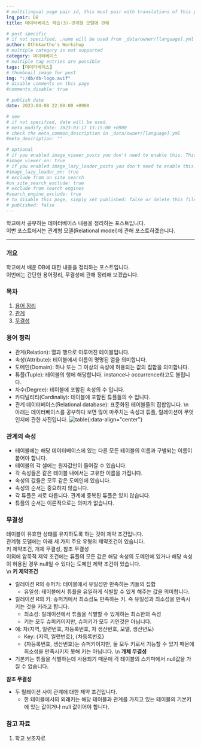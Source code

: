 ```yaml
---
# multilingual page pair id, this must pair with translations of this page. (This name must be unique)
lng_pair: DB
title: 데이터베이스 학습(3)-관계형 모델에 관해

# post specific
# if not specified, .name will be used from _data/owner/[language].yml
author: Othkkartho's Workshop
# multiple category is not supported
category: 데이터베이스
# multiple tag entries are possible
tags: [데이터베이스]
# thumbnail image for post
img: ":/db/db-logo.avif"
# disable comments on this page
#comments_disable: true

# publish date
date: 2023-04-08 22:00:00 +0900

# seo
# if not specified, date will be used.
# meta_modify_date: 2023-03-17 13:15:00 +0900
# check the meta_common_description in _data/owner/[language].yml
#meta_description: ""

# optional
# if you enabled image_viewer_posts you don't need to enable this. This is only if image_viewer_posts = false
#image_viewer_on: true
# if you enabled image_lazy_loader_posts you don't need to enable this. This is only if image_lazy_loader_posts = false
#image_lazy_loader_on: true
# exclude from on site search
#on_site_search_exclude: true
# exclude from search engines
#search_engine_exclude: true
# to disable this page, simply set published: false or delete this file
# published: false
---
```


<!-- outline-start -->

학교에서 공부하는 데이터베이스 내용을 정리하는 포스트입니다.  
이번 포스트에서는 관계형 모델(Relational model)에 관해 포스트하겠습니다.

<!-- outline-end -->

* * *

### 개요
학교에서 배운 DB에 대한 내용을 정리하는 포스트입니다.  
이번에는 간단한 용어정리, 무결성에 관해 정리해 보겠습니다.

### 목차

1. [용어 정리](#용어-정리)
2. [관계](#관계의-속성)
3. [무결성](#무결성)

### 용어 정리
- 관계(Relation): 열과 행으로 이루어진 테이블입니다.
- 속성(Attribute): 테이블에서 이름이 명명된 열을 의미합니다.
- 도메인(Domain): 하나 또는 그 이상의 속성에 허용되는 값의 집합을 의미합니다.
- 튜플(Tuple): 테이블의 행에 해당합니다. instance나 occurrence라고도 불립니다.
- 차수(Degree): 테이블에 포함된 속성의 수 입니다.
- 카디널리티(Cardinaliy): 테이블에 포함된 튜플들의 수 입니다.
- 관계 데이터베이스(Relational database): 표준화된 테이블들의 집합입니다.
\n
아래는 데이터베이스를 공부하다 보면 많이 마주치는 속성과 튜플, 릴레이션이 무엇인지에 관한 사진입니다.
![table](:/db/theory/3/table.avif){:data-align="center"}

### 관계의 속성
- 테이블에는 해당 데이터베이스에 있는 다른 모든 테이블의 이름과 구별되는 이름이 붙어야 합니다.
- 테이블의 각 셀에는 원자값만이 들어갈 수 있습니다.
- 각 속성들은 같은 테이블 내에서는 고유한 이름을 가집니다.
- 속성의 값들은 모두 같은 도메인에 있습니다.
- 속성의 순서는 중요하지 않습니다.
- 각 튜플은 서로 다릅니다. 관계에 중복된 튜플은 있지 않습니다.
- 튜플의 순서는 이론적으로는 의미가 없습니다.

### 무결성
테이블이 유효한 상태를 유지하도록 하는 것이 제약 조건입니다.  
관계형 모델에는 아래 세 가지 주요 유형의 제약조건이 있습니다.  
키 제약조건, 개체 무결성, 참조 무결성   
이외에 암묵적 제약 조건에는 튜플의 모든 값은 해당 속성의 도메인에 있거나 해당 속성이 허용된 경우 null일 수 있다는 도메인 제약 조건이 있습니다.   
\n
**키 제약조건**   
- 릴레이션 R의 슈퍼키: 테이블에서 유일성만 만족하는 키들의 집합
    - 유일성: 테이블에서 튜플을 유일하게 식별할 수 있게 해주는 값을 의미합니다.
- 릴레이션 R의 키: 슈퍼키에서 최소성도 만족하는 키. 즉 유일성과 최소성을 만족시키는 것을 키라고 합니다.
    - 최소성: 릴레이션에서 튜플을 식별할 수 있게하는 최소한의 속성
    - 키는 모두 슈퍼키이지만, 슈퍼키가 모두 키인것은 아닙니다.
- 예: 차(지역, 일련번호, 차등록번호, 차 생산번호, 모델, 생산년도)
    - Key: {지역, 일련번호}, {차등록번호}
    - {차등록번호, 생산번호}는 슈퍼키이지만, 둘 모두 키로서 기능할 수 있기 때문에 최소성을 만족시키지 못해 키는 아닙니다.
\n
**개체 무결성**   
- 기본키는 튜플을 식별하는데 사용되기 때문에 각 테이블의 스키마에서 null값을 가질 수 없습니다.

**참조 무결성**
- 두 릴레이션 사이 관계에 대한 제약 조건입니다.
    - 한 테이블에서의 외래키는 해당 테이블과 관계를 가지고 있는 테이블의 기본키에 있는 값이거나 null 값이어야 합니다.

### 참고 자료
1. 학교 보조자료